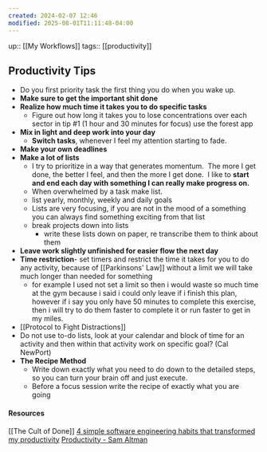 ```yaml
---
created: 2024-02-07 12:46
modified: 2025-08-01T11:11:48-04:00
---
```

up::  [[My Workflows]]
tags:: [[productivity]]

## Productivity Tips
- Do you first priority task the first thing you do when you wake up.
- **Make sure to get the important shit done**
- **Realize how much time it takes you to do specific tasks**
	- Figure out how long it takes you to lose concentrations over each sector in tip #1 (1 hour and 30 minutes for focus) use the forest app
- **Mix in light and deep work into your day**
	- **Switch tasks**, whenever I feel my attention starting to fade.
- **Make your own deadlines**
- **Make a lot of lists**
	- I try to prioritize in a way that generates momentum.  The more I get done, the better I feel, and then the more I get done.  I like to **start and end each day with something I can really make progress on.**
	- When overwhelmed by a task make list.
	- list yearly, monthly, weekly and daily goals
	-  Lists are very focusing, if you are not in the mood of a something you can always find something exciting from that list
	- break projects down into lists
		- write these lists down on paper, re transcribe them to think about them
- **Leave work slightly unfinished for easier flow the next day**
- **Time restriction**- set timers and restrict the time it takes for you to do any activity, because of  [[Parkinsons' Law]] without a limit we will take much longer than needed for something
	- for example I used not set a limit so then i would waste so much time at the gym because i said i could only leave if i finish this plan, however if i say you only have 50 minutes to complete this exercise, then i will try to do them faster to complete it or run faster to get in my miles.
- [[Protocol to Fight Distractions]]
- Do not use to-do lists, look at your calendar and block of time for an activity and then within that activity work on specific goal?  (Cal NewPort)
- **The Recipe Method**
	- Write down exactly what you need to do down to the detailed steps, so you can turn your brain off and just execute.
	- Before a focus session write the recipe of exactly what you are going
#### Resources

[[The Cult of Done]]
[4 simple software engineering habits that transformed my productivity](https://read.engineerscodex.com/p/simple-software-engineering-habits)
[Productivity - Sam Altman](https://blog.samaltman.com/productivity)